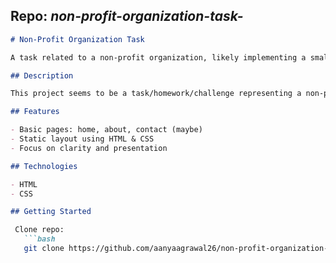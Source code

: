 
## Repo: *non-profit-organization-task-*

```markdown
# Non-Profit Organization Task

A task related to a non-profit organization, likely implementing a small frontend / HTML/CSS based project.

## Description

This project seems to be a task/homework/challenge representing a non-profit organization’s website or components thereof.

## Features

- Basic pages: home, about, contact (maybe)  
- Static layout using HTML & CSS  
- Focus on clarity and presentation  

## Technologies

- HTML  
- CSS  

## Getting Started

 Clone repo:  
   ```bash
   git clone https://github.com/aanyaagrawal26/non-profit-organization-task-.git
